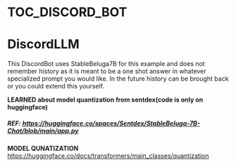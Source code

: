 # TOC_DISCORD_BOT
# DiscordLLM


This DiscordBot uses StableBeluga7B for this example and does not remember history as it is meant to be a one shot answer in whatever specialized prompt you would like. In the future history can be brought back or you could extend this yourself.

**LEARNED about model quantization from sentdex(code is only on huggingface)** 
##### REF: https://huggingface.co/spaces/Sentdex/StableBeluga-7B-Chat/blob/main/app.py


**MODEL QUNATIZATION**
https://huggingface.co/docs/transformers/main_classes/quantization

